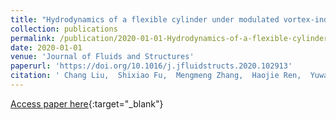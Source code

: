 ```yaml
---
title: "Hydrodynamics of a flexible cylinder under modulated vortex-induced vibrations"
collection: publications
permalink: /publication/2020-01-01-Hydrodynamics-of-a-flexible-cylinder-under-modulated-vortex-induced-vibrations
date: 2020-01-01
venue: 'Journal of Fluids and Structures'
paperurl: 'https://doi.org/10.1016/j.jfluidstructs.2020.102913'
citation: ' Chang Liu,  Shixiao Fu,  Mengmeng Zhang,  Haojie Ren,  Yuwang Xu (2020) &quot;Hydrodynamics of a flexible cylinder under modulated vortex-induced vibrations.&quot; <i>Journal of Fluids and Structures</i>. 94, 102913.'
---
```

[Access paper here](https://doi.org/10.1016/j.jfluidstructs.2020.102913){:target="_blank"}
